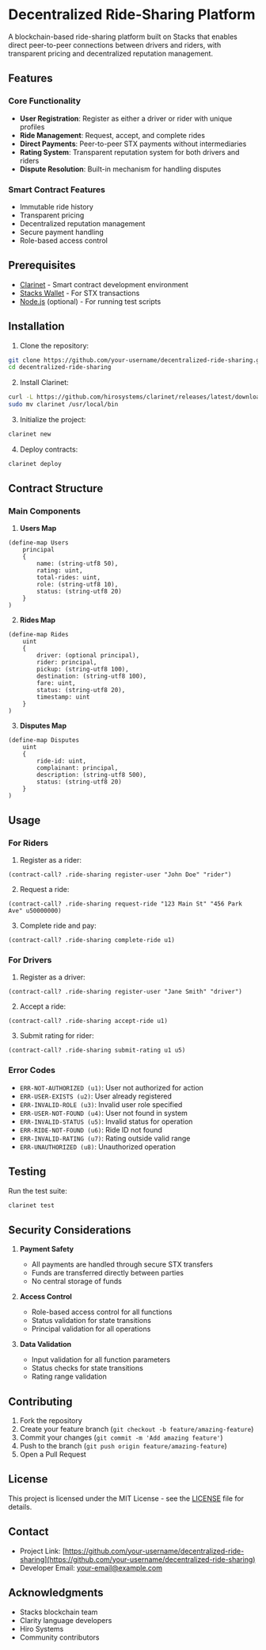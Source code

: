 # Decentralized Ride-Sharing Platform

A blockchain-based ride-sharing platform built on Stacks that enables direct peer-to-peer connections between drivers and riders, with transparent pricing and decentralized reputation management.

## Features

### Core Functionality
- **User Registration**: Register as either a driver or rider with unique profiles
- **Ride Management**: Request, accept, and complete rides
- **Direct Payments**: Peer-to-peer STX payments without intermediaries
- **Rating System**: Transparent reputation system for both drivers and riders
- **Dispute Resolution**: Built-in mechanism for handling disputes

### Smart Contract Features
- Immutable ride history
- Transparent pricing
- Decentralized reputation management
- Secure payment handling
- Role-based access control

## Prerequisites

- [Clarinet](https://github.com/hirosystems/clarinet) - Smart contract development environment
- [Stacks Wallet](https://www.hiro.so/wallet) - For STX transactions
- [Node.js](https://nodejs.org/) (optional) - For running test scripts

## Installation

1. Clone the repository:
```bash
git clone https://github.com/your-username/decentralized-ride-sharing.git
cd decentralized-ride-sharing
```

2. Install Clarinet:
```bash
curl -L https://github.com/hirosystems/clarinet/releases/latest/download/clarinet-linux-x64.tar.gz | tar xz
sudo mv clarinet /usr/local/bin
```

3. Initialize the project:
```bash
clarinet new
```

4. Deploy contracts:
```bash
clarinet deploy
```

## Contract Structure

### Main Components

1. **Users Map**
```clarity
(define-map Users 
    principal 
    {
        name: (string-utf8 50),
        rating: uint,
        total-rides: uint,
        role: (string-utf8 10),
        status: (string-utf8 20)
    }
)
```

2. **Rides Map**
```clarity
(define-map Rides 
    uint 
    {
        driver: (optional principal),
        rider: principal,
        pickup: (string-utf8 100),
        destination: (string-utf8 100),
        fare: uint,
        status: (string-utf8 20),
        timestamp: uint
    }
)
```

3. **Disputes Map**
```clarity
(define-map Disputes
    uint 
    {
        ride-id: uint,
        complainant: principal,
        description: (string-utf8 500),
        status: (string-utf8 20)
    }
)
```

## Usage

### For Riders

1. Register as a rider:
```clarity
(contract-call? .ride-sharing register-user "John Doe" "rider")
```

2. Request a ride:
```clarity
(contract-call? .ride-sharing request-ride "123 Main St" "456 Park Ave" u50000000)
```

3. Complete ride and pay:
```clarity
(contract-call? .ride-sharing complete-ride u1)
```

### For Drivers

1. Register as a driver:
```clarity
(contract-call? .ride-sharing register-user "Jane Smith" "driver")
```

2. Accept a ride:
```clarity
(contract-call? .ride-sharing accept-ride u1)
```

3. Submit rating for rider:
```clarity
(contract-call? .ride-sharing submit-rating u1 u5)
```

### Error Codes

- `ERR-NOT-AUTHORIZED (u1)`: User not authorized for action
- `ERR-USER-EXISTS (u2)`: User already registered
- `ERR-INVALID-ROLE (u3)`: Invalid user role specified
- `ERR-USER-NOT-FOUND (u4)`: User not found in system
- `ERR-INVALID-STATUS (u5)`: Invalid status for operation
- `ERR-RIDE-NOT-FOUND (u6)`: Ride ID not found
- `ERR-INVALID-RATING (u7)`: Rating outside valid range
- `ERR-UNAUTHORIZED (u8)`: Unauthorized operation

## Testing

Run the test suite:
```bash
clarinet test
```

## Security Considerations

1. **Payment Safety**
    - All payments are handled through secure STX transfers
    - Funds are transferred directly between parties
    - No central storage of funds

2. **Access Control**
    - Role-based access control for all functions
    - Status validation for state transitions
    - Principal validation for all operations

3. **Data Validation**
    - Input validation for all function parameters
    - Status checks for state transitions
    - Rating range validation

## Contributing

1. Fork the repository
2. Create your feature branch (`git checkout -b feature/amazing-feature`)
3. Commit your changes (`git commit -m 'Add amazing feature'`)
4. Push to the branch (`git push origin feature/amazing-feature`)
5. Open a Pull Request

## License

This project is licensed under the MIT License - see the [LICENSE](LICENSE) file for details.

## Contact

- Project Link: [https://github.com/your-username/decentralized-ride-sharing](https://github.com/your-username/decentralized-ride-sharing)
- Developer Email: your-email@example.com

## Acknowledgments

- Stacks blockchain team
- Clarity language developers
- Hiro Systems
- Community contributors
